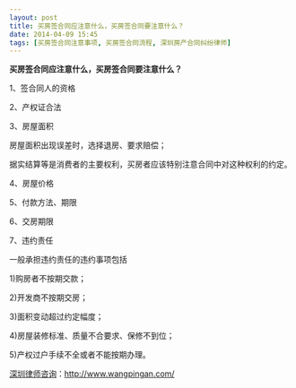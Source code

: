 ```yaml
---
layout: post
title: 买房签合同应注意什么，买房签合同要注意什么？
date: 2014-04-09 15:45
tags: [买房签合同注意事项, 买房签合同流程, 深圳房产合同纠纷律师]
---
```

<strong>买房签合同应注意什么，买房签合同要注意什么？</strong>

1、签合同人的资格

2、产权证合法

3、房屋面积

房屋面积出现误差时，选择退房、要求赔偿；

据实结算等是消费者的主要权利，买房者应该特别注意合同中对这种权利的约定。

4、房屋价格

5、付款方法、期限

6、交房期限

7、违约责任

一般承担违约责任的违约事项包括

1)购房者不按期交款；

2)开发商不按期交房；

3)面积变动超过约定幅度；

4)房屋装修标准、质量不合要求、保修不到位；

5)产权过户手续不全或者不能按期办理。

<a href="http://www.wangpingan.com/">深圳律师咨询</a>：<a href="http://www.wangpingan.com/">http://www.wangpingan.com/</a>

